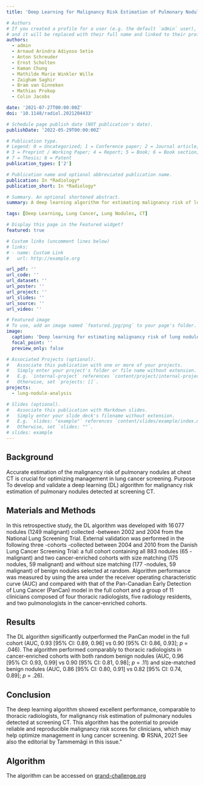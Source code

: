 ```yaml
---
title: 'Deep Learning for Malignancy Risk Estimation of Pulmonary Nodules Detected at Low-Dose Screening CT'

# Authors
# If you created a profile for a user (e.g. the default `admin` user), write the username (folder name) here
# and it will be replaced with their full name and linked to their profile.
authors:
  - admin
  - Arnaud Arindra Adiyoso Setio
  - Anton Schreuder
  - Ernst Scholten
  - Kaman Chung
  - Mathilde Marie Winkler Wille
  - Zaigham Saghir
  - Bram van Ginneken
  - Mathias Prokop
  - Colin Jacobs

date: '2021-07-27T00:00:00Z'
doi: '10.1148/radiol.2021204433'

# Schedule page publish date (NOT publication's date).
publishDate: '2022-05-29T00:00:00Z'

# Publication type.
# Legend: 0 = Uncategorized; 1 = Conference paper; 2 = Journal article;
# 3 = Preprint / Working Paper; 4 = Report; 5 = Book; 6 = Book section;
# 7 = Thesis; 8 = Patent
publication_types: ['2']

# Publication name and optional abbreviated publication name.
publication: In *Radiology*
publication_short: In *Radiology*

# Summary. An optional shortened abstract.
summary: A deep learning algorithm for estimating malignancy risk of lung nodules from chest CT scans

tags: [Deep Learning, Lung Cancer, Lung Nodules, CT]

# Display this page in the Featured widget?
featured: true

# Custom links (uncomment lines below)
# links:
# - name: Custom Link
#   url: http://example.org

url_pdf: ''
url_code: ''
url_dataset: ''
url_poster: ''
url_project: ''
url_slides: ''
url_source: ''
url_video: ''

# Featured image
# To use, add an image named `featured.jpg/png` to your page's folder.
image:
  caption: 'Deep learning for estimating malignancy risk of lung nodules'
  focal_point: ''
  preview_only: false

# Associated Projects (optional).
#   Associate this publication with one or more of your projects.
#   Simply enter your project's folder or file name without extension.
#   E.g. `internal-project` references `content/project/internal-project/index.md`.
#   Otherwise, set `projects: []`.
projects:
  - lung-nodule-analysis

# Slides (optional).
#   Associate this publication with Markdown slides.
#   Simply enter your slide deck's filename without extension.
#   E.g. `slides: "example"` references `content/slides/example/index.md`.
#   Otherwise, set `slides: ""`.
# slides: example
---
```


## Background
Accurate estimation of the malignancy risk of pulmonary nodules at chest CT is crucial for optimizing management in lung cancer screening. Purpose To develop and validate a deep learning (DL) algorithm for malignancy risk estimation of pulmonary nodules detected at screening CT.

## Materials and Methods 
In this retrospective study, the DL algorithm was developed with 16 077 nodules (1249 malignant) collected -between 2002 and 2004 from the National Lung Screening Trial. External validation was performed in the following three -cohorts -collected between 2004 and 2010 from the Danish Lung Cancer Screening Trial: a full cohort containing all 883 nodules (65 -malignant) and two cancer-enriched cohorts with size matching (175 nodules, 59 malignant) and without size matching (177 -nodules, 59 malignant) of benign nodules selected at random. Algorithm performance was measured by using the area under the receiver operating characteristic curve (AUC) and compared with that of the Pan-Canadian Early Detection of Lung Cancer (PanCan) model in the full cohort and a group of 11 clinicians composed of four thoracic radiologists, five radiology residents, and two pulmonologists in the cancer-enriched cohorts. 

## Results 
The DL algorithm significantly outperformed the PanCan model in the full cohort (AUC, 0.93 [95% CI: 0.89, 0.96] vs 0.90 [95% CI: 0.86, 0.93]; _p_ = .046). The algorithm performed comparably to thoracic radiologists in cancer-enriched cohorts with both random benign nodules (AUC, 0.96 [95% CI: 0.93, 0.99] vs 0.90 [95% CI: 0.81, 0.98]; _p_ = .11) and size-matched benign nodules (AUC, 0.86 [95% CI: 0.80, 0.91] vs 0.82 [95% CI: 0.74, 0.89]; _p_ = .26).

## Conclusion
The deep learning algorithm showed excellent performance, comparable to thoracic radiologists, for malignancy risk estimation of pulmonary nodules detected at screening CT. This algorithm has the potential to provide reliable and reproducible malignancy risk scores for clinicians, which may help optimize management in lung cancer screening. © RSNA, 2021   See also the editorial by Tammemägi in this issue."

## Algorithm
The algorithm can be accessed on [grand-challenge.org](https://grand-challenge.org/algorithms/pulmonary-nodule-malignancy-prediction/)
